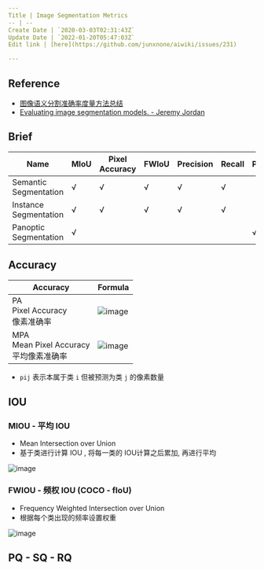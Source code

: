 ```yaml
---
Title | Image Segmentation Metrics
-- | --
Create Date | `2020-03-03T02:31:43Z`
Update Date | `2022-01-20T05:47:03Z`
Edit link | [here](https://github.com/junxnone/aiwiki/issues/231)

---
```

## Reference
- [图像语义分割准确率度量方法总结](https://zhuanlan.zhihu.com/p/38236530)
- [Evaluating image segmentation models. - Jeremy Jordan](https://www.jeremyjordan.me/evaluating-image-segmentation-models/)

## Brief

Name | MIoU | Pixel Accuracy | FWIoU | Precision | Recall | PQ | SQ | RQ
-- | --  | -- | -- | -- | -- | -- | -- | --
Semantic Segmentation | √ | √ | √ | √ | √
Instance Segmentation | √ | √ | √ | √ | √
Panoptic Segmentation | √ | | | | | √ | √ | √


## Accuracy



Accuracy | Formula
-- | --
PA<br>Pixel Accuracy<br>像素准确率 | ![image](https://user-images.githubusercontent.com/2216970/69928565-044f3980-14f7-11ea-8700-7cd7ce646fa3.png)
MPA<br>Mean Pixel Accuracy<br>平均像素准确率 | ![image](https://user-images.githubusercontent.com/2216970/69928574-0913ed80-14f7-11ea-8c94-16c3536a189b.png)


- `pij` 表示本属于类 `i` 但被预测为类 `j` 的像素数量

## IOU
### MIOU -  平均 IOU
- Mean Intersection over Union
- 基于类进行计算 IOU , 将每一类的 IOU计算之后累加, 再进行平均

![image](https://user-images.githubusercontent.com/2216970/69928583-103afb80-14f7-11ea-9eb5-a628af1f3f9b.png)

### FWIOU - 频权 IOU (COCO - fIoU)
- Frequency Weighted Intersection over Union
- 根据每个类出现的频率设置权重

![image](https://user-images.githubusercontent.com/2216970/70517389-7ff25b80-1b73-11ea-82da-3723ff537c64.png)

## PQ - SQ - RQ

